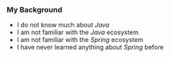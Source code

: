 
### My Background

- I do not know much about *Java*
- I am not familiar with the *Java* ecosystem
- I am not familiar with the *Spring* ecosystem
- I have never learned anything about *Spring* before
